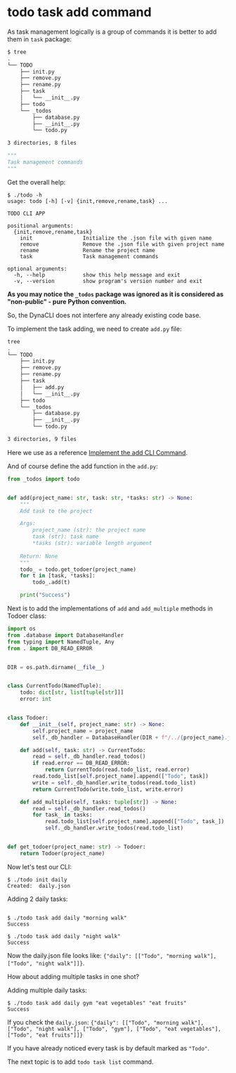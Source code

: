 # todo task add command

As task management logically is a group of commands it is better to add them in `task` package:

```bash
$ tree
.
└── TODO
    ├── init.py
    ├── remove.py
    ├── rename.py
    ├── task
    │   └── __init__.py
    ├── todo
    └── _todos
        ├── database.py
        ├── __init__.py
        └── todo.py

3 directories, 8 files
```

```py title="__init__.py"
"""
Task management commands
"""
```

Get the overall help:

```console
$ ./todo -h
usage: todo [-h] [-v] {init,remove,rename,task} ...

TODO CLI APP

positional arguments:
  {init,remove,rename,task}
    init                Initialize the .json file with given name
    remove              Remove the .json file with given project name
    rename              Rename the project name
    task                Task management commands

optional arguments:
  -h, --help            show this help message and exit
  -v, --version         show program's version number and exit
```

**As you may notice the `_todos` package was ignored as it is considered as "non-public" - pure Python convention.**

So, the DynaCLI does not interfere any already existing code base.

To implement the task adding, we need to create `add.py` file:

```bash
tree
.
└── TODO
    ├── init.py
    ├── remove.py
    ├── rename.py
    ├── task
    │   ├── add.py
    │   └── __init__.py
    ├── todo
    └── _todos
        ├── database.py
        ├── __init__.py
        └── todo.py

3 directories, 9 files
```

Here we use as a reference [Implement the add CLI Command](https://realpython.com/python-typer-cli/#implement-the-add-cli-command).

And of course define the add function in the `add.py`:

```py title="add.py"
from _todos import todo


def add(project_name: str, task: str, *tasks: str) -> None:
    """
    Add task to the project

    Args:
        project_name (str): the project name
        task (str): task name
        *tasks (str): variable length argument
    
    Return: None
    """
    todo_ = todo.get_todoer(project_name)
    for t in [task, *tasks]:
        todo_.add(t)

    print("Success")
```

Next is to add the implementations of `add` and `add_multiple` methods in Todoer class:

```py title="_todos/todo.py" hl_lines="20 28"
import os
from .database import DatabaseHandler
from typing import NamedTuple, Any
from . import DB_READ_ERROR


DIR = os.path.dirname(__file__)


class CurrentTodo(NamedTuple):
    todo: dict[str, list[tuple[str]]]
    error: int


class Todoer:
    def __init__(self, project_name: str) -> None:
        self.project_name = project_name
        self._db_handler = DatabaseHandler(DIR + f"/../{project_name}.json")

    def add(self, task: str) -> CurrentTodo:
        read = self._db_handler.read_todos()
        if read.error == DB_READ_ERROR:
            return CurrentTodo(read.todo_list, read.error)
        read.todo_list[self.project_name].append(["Todo", task])
        write = self._db_handler.write_todos(read.todo_list)
        return CurrentTodo(write.todo_list, write.error)

    def add_multiple(self, tasks: tuple[str]) -> None:
        read = self._db_handler.read_todos()
        for task_ in tasks:
            read.todo_list[self.project_name].append(["Todo", task_])
            self._db_handler.write_todos(read.todo_list)


def get_todoer(project_name: str) -> Todoer:
    return Todoer(project_name)
```

Now let's test our CLI:

```console
$ ./todo init daily
Created:  daily.json
```

Adding 2 daily tasks:

```console

$ ./todo task add daily "morning walk"
Success

$ ./todo task add daily "night walk"
Success
```

Now the daily.json file looks like: `{"daily": [["Todo", "morning walk"], ["Todo", "night walk"]]}`.

How about adding multiple tasks in one shot?

Adding multiple daily tasks:

```console
$ ./todo task add daily gym "eat vegetables" "eat fruits"
Success
```

If you check the `daily.json`: `{"daily": [["Todo", "morning walk"], ["Todo", "night walk"], ["Todo", "gym"], ["Todo", "eat vegetables"], ["Todo", "eat fruits"]]}`

If you have already noticed every task is by default marked as `"Todo"`.

The next topic is to add `todo task list` command.


